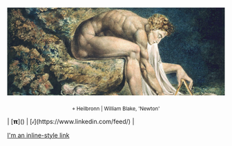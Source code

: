 ![](./img/template5_github.png)
<p align="center"> <sub>⌖ Heilbronn | William Blake, 'Newton' </sub></p>
| [𝝿]() | [𝒾](https://www.linkedin.com/feed/) | 


[I'm an inline-style link](https://www.instagram.com/qfwfqfm/)
